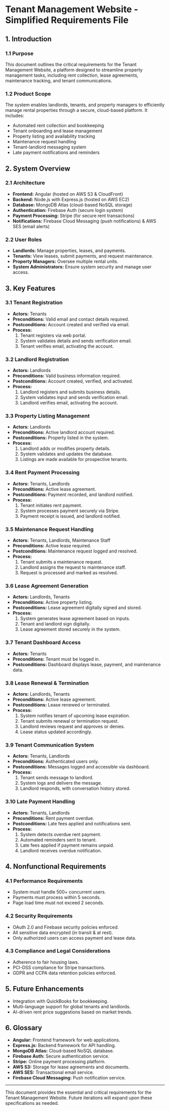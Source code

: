 # Tenant Management Website - Simplified Requirements File

## 1. Introduction
### 1.1 Purpose
This document outlines the critical requirements for the Tenant Management Website, a platform designed to streamline property management tasks, including rent collection, lease agreements, maintenance tracking, and tenant communications.

### 1.2 Product Scope
The system enables landlords, tenants, and property managers to efficiently manage rental properties through a secure, cloud-based platform. It includes:
- Automated rent collection and bookkeeping
- Tenant onboarding and lease management
- Property listing and availability tracking
- Maintenance request handling
- Tenant-landlord messaging system
- Late payment notifications and reminders

## 2. System Overview
### 2.1 Architecture
- **Frontend:** Angular (hosted on AWS S3 & CloudFront)
- **Backend:** Node.js with Express.js (hosted on AWS EC2)
- **Database:** MongoDB Atlas (cloud-based NoSQL storage)
- **Authentication:** Firebase Auth (secure login system)
- **Payment Processing:** Stripe (for secure rent transactions)
- **Notifications:** Firebase Cloud Messaging (push notifications) & AWS SES (email alerts)

### 2.2 User Roles
- **Landlords:** Manage properties, leases, and payments.
- **Tenants:** View leases, submit payments, and request maintenance.
- **Property Managers:** Oversee multiple rental units.
- **System Administrators:** Ensure system security and manage user access.

## 3. Key Features
### 3.1 Tenant Registration
- **Actors:** Tenants
- **Preconditions:** Valid email and contact details required.
- **Postconditions:** Account created and verified via email.
- **Process:**
  1. Tenant registers via web portal.
  2. System validates details and sends verification email.
  3. Tenant verifies email, activating the account.

### 3.2 Landlord Registration
- **Actors:** Landlords
- **Preconditions:** Valid business information required.
- **Postconditions:** Account created, verified, and activated.
- **Process:**
  1. Landlord registers and submits business details.
  2. System validates input and sends verification email.
  3. Landlord verifies email, activating the account.

### 3.3 Property Listing Management
- **Actors:** Landlords
- **Preconditions:** Active landlord account required.
- **Postconditions:** Property listed in the system.
- **Process:**
  1. Landlord adds or modifies property details.
  2. System validates and updates the database.
  3. Listings are made available for prospective tenants.

### 3.4 Rent Payment Processing
- **Actors:** Tenants, Landlords
- **Preconditions:** Active lease agreement.
- **Postconditions:** Payment recorded, and landlord notified.
- **Process:**
  1. Tenant initiates rent payment.
  2. System processes payment securely via Stripe.
  3. Payment receipt is issued, and landlord notified.

### 3.5 Maintenance Request Handling
- **Actors:** Tenants, Landlords, Maintenance Staff
- **Preconditions:** Active lease required.
- **Postconditions:** Maintenance request logged and resolved.
- **Process:**
  1. Tenant submits a maintenance request.
  2. Landlord assigns the request to maintenance staff.
  3. Request is processed and marked as resolved.

### 3.6 Lease Agreement Generation
- **Actors:** Landlords, Tenants
- **Preconditions:** Active property listing.
- **Postconditions:** Lease agreement digitally signed and stored.
- **Process:**
  1. System generates lease agreement based on inputs.
  2. Tenant and landlord sign digitally.
  3. Lease agreement stored securely in the system.

### 3.7 Tenant Dashboard Access
- **Actors:** Tenants
- **Preconditions:** Tenant must be logged in.
- **Postconditions:** Dashboard displays lease, payment, and maintenance data.

### 3.8 Lease Renewal & Termination
- **Actors:** Landlords, Tenants
- **Preconditions:** Active lease agreement.
- **Postconditions:** Lease renewed or terminated.
- **Process:**
  1. System notifies tenant of upcoming lease expiration.
  2. Tenant submits renewal or termination request.
  3. Landlord reviews request and approves or denies.
  4. Lease status updated accordingly.

### 3.9 Tenant Communication System
- **Actors:** Tenants, Landlords
- **Preconditions:** Authenticated users only.
- **Postconditions:** Messages logged and accessible via dashboard.
- **Process:**
  1. Tenant sends message to landlord.
  2. System logs and delivers the message.
  3. Landlord responds, with conversation history stored.

### 3.10 Late Payment Handling
- **Actors:** Tenants, Landlords
- **Preconditions:** Rent payment overdue.
- **Postconditions:** Late fees applied and notifications sent.
- **Process:**
  1. System detects overdue rent payment.
  2. Automated reminders sent to tenant.
  3. Late fees applied if payment remains unpaid.
  4. Landlord receives overdue notification.

## 4. Nonfunctional Requirements
### 4.1 Performance Requirements
- System must handle 500+ concurrent users.
- Payments must process within 5 seconds.
- Page load time must not exceed 2 seconds.

### 4.2 Security Requirements
- OAuth 2.0 and Firebase security policies enforced.
- All sensitive data encrypted (in transit & at rest).
- Only authorized users can access payment and lease data.

### 4.3 Compliance and Legal Considerations
- Adherence to fair housing laws.
- PCI-DSS compliance for Stripe transactions.
- GDPR and CCPA data retention policies enforced.

## 5. Future Enhancements
- Integration with QuickBooks for bookkeeping.
- Multi-language support for global tenants and landlords.
- AI-driven rent price suggestions based on market trends.

## 6. Glossary
- **Angular:** Frontend framework for web applications.
- **Express.js:** Backend framework for API handling.
- **MongoDB Atlas:** Cloud-based NoSQL database.
- **Firebase Auth:** Secure authentication service.
- **Stripe:** Online payment processing platform.
- **AWS S3:** Storage for lease agreements and documents.
- **AWS SES:** Transactional email service.
- **Firebase Cloud Messaging:** Push notification service.

---

This document provides the essential and critical requirements for the Tenant Management Website. Future iterations will expand upon these specifications as needed.
